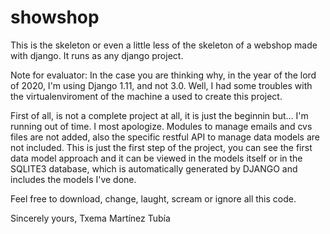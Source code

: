 # showshop
This is the skeleton or even a little less of the skeleton of a webshop made with django. It runs as any django project.

Note for evaluator: In the case you are thinking why, in the year of the lord of 2020, I'm using Django 1.11, and not 3.0. Well, I had some troubles with the virtualenviroment of the machine a used to create this project.

First of all, is not a complete project at all, it is just the beginnin but... I'm running out of time. I most apologize. Modules to manage emails and cvs files are not added, also the specific restful API to manage data models are not included. This is just the first step of the project, you can see the first data model approach and it can be viewed in the models itself or in the SQLITE3 database, which is automatically generated by DJANGO and includes the models I've done.

Feel free to download, change, laught, scream or ignore all this code.

Sincerely yours,
Txema Martínez Tubía
